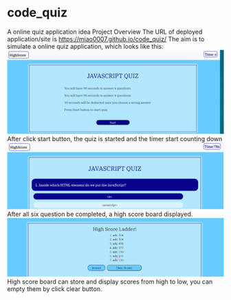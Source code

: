 # code_quiz
A online quiz application idea
Project Overview
The URL of deployed application/site is https://miao0007.github.io/code_quiz/
The aim is to simulate a online quiz application, which looks like this:
![image](assets/images/first_page.png)
After click start button, the quiz is started and the timer start counting down
![image](assets/images/quiz_page.png)
After all six question be completed, a high score board displayed.
![image](assets/images/high_score.png)
High score board can store and display scores from high to low, you can empty them by click clear button.
